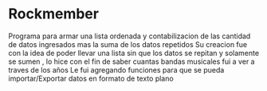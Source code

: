 # Rockmember
Programa para armar una lista ordenada y contabilizacion de las cantidad de datos ingresados mas la suma de los datos repetidos 
Su creacion fue con la idea de poder llevar una lista sin que los datos se repitan y solamente se sumen , lo hice con el fin de saber cuantas bandas musicales fui a ver a traves de los años 
Le fui agregando funciones para que se pueda importar/Exportar datos en formato de texto plano
